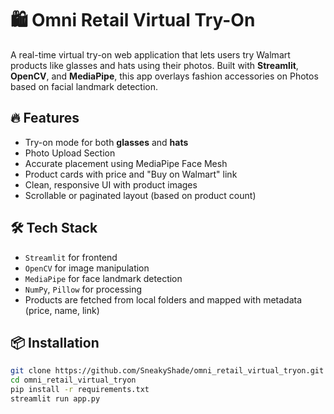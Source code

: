 # 🛍️ Omni Retail Virtual Try-On

A real-time virtual try-on web application that lets users try Walmart products like glasses and hats using their photos. Built with **Streamlit**, **OpenCV**, and **MediaPipe**, this app overlays fashion accessories on Photos based on facial landmark detection.

## 🔥 Features
- Try-on mode for both **glasses** and **hats**
- Photo Upload Section
- Accurate placement using MediaPipe Face Mesh
- Product cards with price and "Buy on Walmart" link
- Clean, responsive UI with product images
- Scrollable or paginated layout (based on product count)

## 🛠️ Tech Stack
- `Streamlit` for frontend
- `OpenCV` for image manipulation
- `MediaPipe` for face landmark detection
- `NumPy`, `Pillow` for processing
- Products are fetched from local folders and mapped with metadata (price, name, link)

## 📦 Installation

```bash
git clone https://github.com/SneakyShade/omni_retail_virtual_tryon.git
cd omni_retail_virtual_tryon
pip install -r requirements.txt
streamlit run app.py
